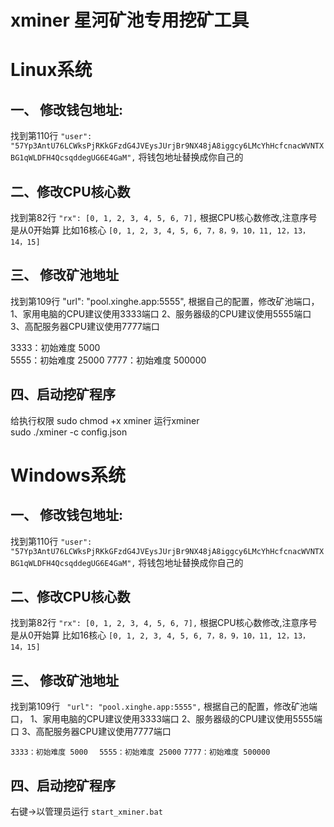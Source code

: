 # xminer 星河矿池专用挖矿工具


# Linux系统

## 一、 修改钱包地址:  

  找到第110行 `"user": "57Yp3AntU76LCWksPjRKkGFzdG4JVEysJUrjBr9NX48jA8iggcy6LMcYhHcfcnacWVNTXBG1qWLDFH4QcsqddegUG6E4GaM",`  将钱包地址替换成你自己的
  
## 二、修改CPU核心数  

找到第82行
   `"rx": [0, 1, 2, 3, 4, 5, 6, 7],`  根据CPU核心数修改,注意序号是从0开始算
  比如16核心
  `[0, 1, 2, 3, 4, 5, 6, 7，8，9，10，11, 12，13，14，15]`
  

## 三、 修改矿池地址  
  找到第109行 
   "url": "pool.xinghe.app:5555",  根据自己的配置，修改矿池端口，
   1、家用电脑的CPU建议使用3333端口
   2、服务器级的CPU建议使用5555端口
   3、高配服务器CPU建议使用7777端口

  3333：初始难度 5000  
  5555：初始难度 25000
  7777：初始难度 500000
  

## 四、启动挖矿程序
给执行权限
  sudo chmod +x xminer
运行xminer  
  sudo ./xminer -c config.json

# Windows系统

## 一、 修改钱包地址:  

  找到第110行 `"user": "57Yp3AntU76LCWksPjRKkGFzdG4JVEysJUrjBr9NX48jA8iggcy6LMcYhHcfcnacWVNTXBG1qWLDFH4QcsqddegUG6E4GaM",`  将钱包地址替换成你自己的
  
## 二、修改CPU核心数  

找到第82行
   `"rx": [0, 1, 2, 3, 4, 5, 6, 7],`  根据CPU核心数修改,注意序号是从0开始算
  比如16核心
  `[0, 1, 2, 3, 4, 5, 6, 7，8，9，10，11, 12，13，14，15]`
  

## 三、 修改矿池地址  
  找到第109行 
  ` "url": "pool.xinghe.app:5555",`  根据自己的配置，修改矿池端口，
   1、家用电脑的CPU建议使用3333端口
   2、服务器级的CPU建议使用5555端口
   3、高配服务器CPU建议使用7777端口

  `3333：初始难度 5000  `
  `5555：初始难度 25000`
  `7777：初始难度 500000`
  

## 四、启动挖矿程序

右键->以管理员运行 `start_xminer.bat`
